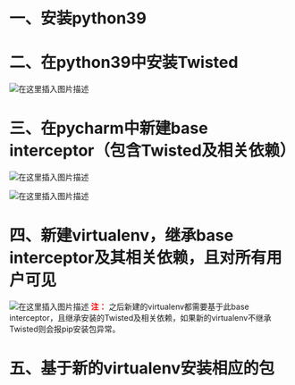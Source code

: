 # 一、安装python39
# 二、在python39中安装Twisted
![在这里插入图片描述](https://img-blog.csdnimg.cn/20210106100037650.png?x-oss-process=image/watermark,type_ZmFuZ3poZW5naGVpdGk,shadow_10,text_aHR0cHM6Ly9ibG9nLmNzZG4ubmV0L2x1bzE1MjQyMjA4MzEw,size_16,color_FFFFFF,t_70)

# 三、在pycharm中新建base interceptor（包含Twisted及相关依赖）
![在这里插入图片描述](https://img-blog.csdnimg.cn/2021010610000460.png?x-oss-process=image/watermark,type_ZmFuZ3poZW5naGVpdGk,shadow_10,text_aHR0cHM6Ly9ibG9nLmNzZG4ubmV0L2x1bzE1MjQyMjA4MzEw,size_16,color_FFFFFF,t_70)

![在这里插入图片描述](https://img-blog.csdnimg.cn/20210106095858131.png?x-oss-process=image/watermark,type_ZmFuZ3poZW5naGVpdGk,shadow_10,text_aHR0cHM6Ly9ibG9nLmNzZG4ubmV0L2x1bzE1MjQyMjA4MzEw,size_16,color_FFFFFF,t_70)

# 四、新建virtualenv，继承base interceptor及其相关依赖，且对所有用户可见
![在这里插入图片描述](https://img-blog.csdnimg.cn/20210106100212235.png?x-oss-process=image/watermark,type_ZmFuZ3poZW5naGVpdGk,shadow_10,text_aHR0cHM6Ly9ibG9nLmNzZG4ubmV0L2x1bzE1MjQyMjA4MzEw,size_16,color_FFFFFF,t_70)
<font color='red'><b>注：</b></font>
之后新建的virtualenv都需要基于此base interceptor，且继承安装的Twisted及相关依赖，如果新的virtualenv不继承Twisted则会报pip安装包异常。

# 五、基于新的virtualenv安装相应的包
